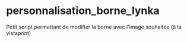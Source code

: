 # personnalisation_borne_lynka
Petit script permettant de modifier la borne avec l'image souhaitée (à la vistaprint)
